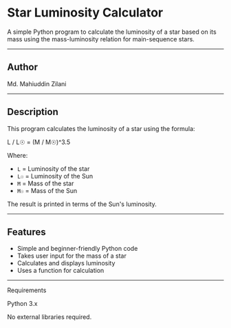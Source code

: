 # Star Luminosity Calculator

A simple Python program to calculate the luminosity of a star based on its mass using the mass-luminosity relation for main-sequence stars.

---

## Author
Md. Mahiuddin Zilani

---

## Description
This program calculates the luminosity of a star using the formula:

L / L☉ = (M / M☉)^3.5

Where:  
- `L` = Luminosity of the star  
- `L☉` = Luminosity of the Sun  
- `M` = Mass of the star  
- `M☉` = Mass of the Sun  

The result is printed in terms of the Sun's luminosity.

---

## Features
- Simple and beginner-friendly Python code
- Takes user input for the mass of a star
- Calculates and displays luminosity
- Uses a function for calculation

---

Requirements

Python 3.x

No external libraries required.

